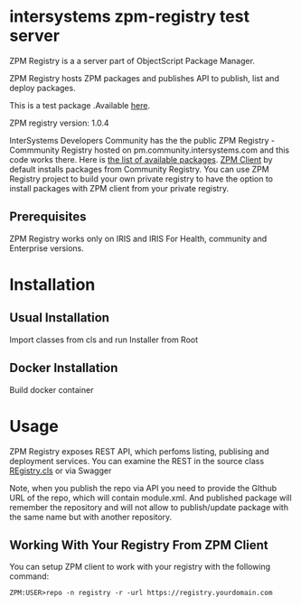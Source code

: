 # intersystems zpm-registry test server
ZPM Registry is a a server part of ObjectScript Package Manager.

ZPM Registry hosts ZPM packages and publishes API to publish, list and deploy packages.

This is a test package .Available [here](https://testpm.community.intersystems.com/registry).

ZPM registry version: 1.0.4


InterSystems Developers Community has the the public ZPM Registry - Commmunity Registry hosted on pm.community.intersystems.com and this code works there. Here is [the list of available packages](https://pm.community.intersystems.com/packages/-/all).
[ZPM Client](https://github.com/intersystems-community/zpm) by default installs packages from Community Registry.
You can use ZPM Registry project to build your own private registry to have the option to install packages with ZPM client from your private registry.

## Prerequisites
ZPM Registry works only on IRIS and IRIS For Health, community and Enterprise versions.

# Installation
## Usual Installation
Import classes from cls and run Installer from Root

## Docker Installation
Build docker container

# Usage
ZPM Registry exposes REST API, which perfoms listing, publising and deployment services. You can examine the REST in the source class [REgistry.cls](https://github.com/intersystems-community/zpm-registry/blob/master/src/cls/ZPM/Registry.cls) or via Swagger

Note, when you publish the repo via API you need to provide the GIthub URL of the repo, which will contain module.xml.
And published package will remember the repository and will not allow to publish/update package with the same name but with another repository.


## Working With Your Registry From ZPM Client
You can setup ZPM client to work with your registry with the following command:
```
ZPM:USER>repo -n registry -r -url https://registry.yourdomain.com
```




